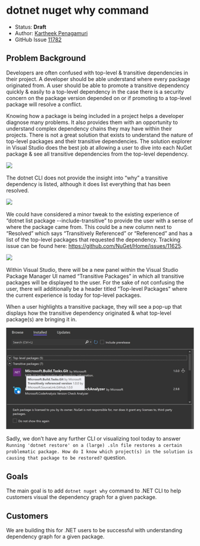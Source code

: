 # dotnet nuget why command

- Status: **Draft**
- Author: [Kartheek Penagamuri](https://github.com/kartheekp-ms)
- GitHub Issue [11782](https://github.com/NuGet/Home/issues/11782)

## Problem Background

Developers are often confused with top-level & transitive dependencies in their project. A developer should be able understand where every package originated from. A user should be able to promote a transitive dependency quickly & easily to a top-level dependency in the case there is a security concern on the package version depended on or if promoting to a top-level package will resolve a conflict.

Knowing how a package is being included in a project helps a developer diagnose many problems. It also provides them with an opportunity to understand complex dependency chains they may have within their projects. There is not a great solution that exists to understand the nature of top-level packages and their transitive dependencies. The solution explorer in Visual Studio does the best job at allowing a user to dive into each NuGet package & see all transitive dependencies from the top-level dependency.

![](../../meta/resources/TransitiveDependencies/SolutionView.png)

The dotnet CLI does not provide the insight into “why” a transitive dependency is listed, although it does list everything that has been resolved.

![](../../meta/resources/TransitiveDependencies/DotNetCLI.png)

We could have considered a minor tweak to the existing experience of “dotnet list package --include-transitive” to provide the user with a sense of where the package came from. This could be a new column next to “Resolved” which says “Transitively Referenced” or “Referenced” and has a list of the top-level packages that requested the dependency. Tracking issue can be found here: https://github.com/NuGet/Home/issues/11625.

![](../../meta/resources/TransitiveDependencies/TransitiveDotNetCLI.png)

Within Visual Studio, there will be a new panel within the Visual Studio Package Manager UI named “Transitive Packages” in which all transitive packages will be displayed to the user. For the sake of not confusing the user, there will additionally be a header titled “Top-level Packages” where the current experience is today for top-level packages.

When a user highlights a transitive package, they will see a pop-up that displays how the transitive dependency originated & what top-level package(s) are bringing it in.

![](../../meta/resources/TransitiveDependencies/TransitiveVSPMUI.png)

Sadly, we don’t have any further CLI or visualizing tool today to answer `Running 'dotnet restore' on a (large) .sln file restores a certain problematic package. How do I know which project(s) in the solution is causing that package to be restored?` question.

## Goals
The main goal is to add `dotnet nuget why` command to .NET CLI to help customers visual the dependency graph for a given package.

## Customers
We are building this for .NET users to be successful with understanding dependency graph for a given package.